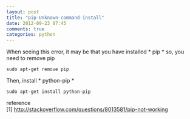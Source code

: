 ```yaml
---
layout: post
title: "pip-Unknown-command-install"
date: 2012-09-23 07:45
comments: true
categories: python
---
```


When seeing this error, it may be that you have installed * pip *
so, you need to remove pip

	sudo apt-get remove pip

Then, install * python-pip *

	sudo apt-get install python-pip

reference  
[1] <http://stackoverflow.com/questions/8013581/pip-not-working>

